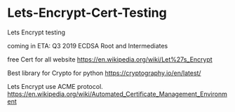 # Lets-Encrypt-Cert-Testing
Lets Encrypt testing

coming in ETA: Q3 2019
ECDSA Root and Intermediates

free Cert for all website 
https://en.wikipedia.org/wiki/Let%27s_Encrypt

Best library for Crypto for python
https://cryptography.io/en/latest/

Lets Encrypt use ACME protocol.
https://en.wikipedia.org/wiki/Automated_Certificate_Management_Environment
